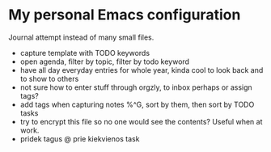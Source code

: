 # My personal Emacs configuration

Journal attempt instead of many small files.

- capture template with TODO keywords
- open agenda, filter by topic, filter by todo keyword
- have all day everyday entries for whole year, kinda cool to look
  back and to show to others
- not sure how to enter stuff through orgzly, to inbox perhaps or
  assign tags?
- add tags when capturing notes %^G, sort by them, then sort by TODO
  tasks
- try to encrypt this file so no one would see the contents? Useful
  when at work.
- pridek tagus @ prie kiekvienos task
